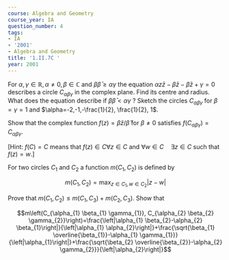 ```yaml
---
course: Algebra and Geometry
course_year: IA
question_number: 4
tags:
- IA
- '2001'
- Algebra and Geometry
title: '1.II.7C '
year: 2001
---
```



For $\alpha, \gamma \in \mathbb{R}, \alpha \neq 0, \beta \in \mathbb{C}$ and $\beta \bar{\beta} \geqslant \alpha \gamma$ the equation $\alpha z \bar{z}-\beta \bar{z}-\bar{\beta} z+\gamma=0$ describes a circle $C_{\alpha \beta \gamma}$ in the complex plane. Find its centre and radius. What does the equation describe if $\beta \bar{\beta}<\alpha \gamma$ ? Sketch the circles $C_{\alpha \beta \gamma}$ for $\beta=\gamma=1$ and $\alpha=-2,-1,-\frac{1}{2}, \frac{1}{2}, 1$.

Show that the complex function $f(z)=\beta \bar{z} / \bar{\beta}$ for $\beta \neq 0$ satisfies $f\left(C_{\alpha \beta \gamma}\right)=C_{\alpha \beta \gamma}$.

[Hint: $f(C)=C$ means that $f(z) \in C \forall z \in C$ and $\forall w \in C \quad \exists z \in C$ such that $f(z)=w .]$

For two circles $C_{1}$ and $C_{2}$ a function $m\left(C_{1}, C_{2}\right)$ is defined by

$$m\left(C_{1}, C_{2}\right)=\max _{z \in C_{1}, w \in C_{2}}|z-w|$$

Prove that $m\left(C_{1}, C_{2}\right) \leqslant m\left(C_{1}, C_{3}\right)+m\left(C_{2}, C_{3}\right)$. Show that

$$m\left(C_{\alpha_{1} \beta_{1} \gamma_{1}}, C_{\alpha_{2} \beta_{2} \gamma_{2}}\right)=\frac{\left|\alpha_{1} \beta_{2}-\alpha_{2} \beta_{1}\right|}{\left|\alpha_{1} \alpha_{2}\right|}+\frac{\sqrt{\beta_{1} \overline{\beta_{1}}-\alpha_{1} \gamma_{1}}}{\left|\alpha_{1}\right|}+\frac{\sqrt{\beta_{2} \overline{\beta_{2}}-\alpha_{2} \gamma_{2}}}{\left|\alpha_{2}\right|}$$